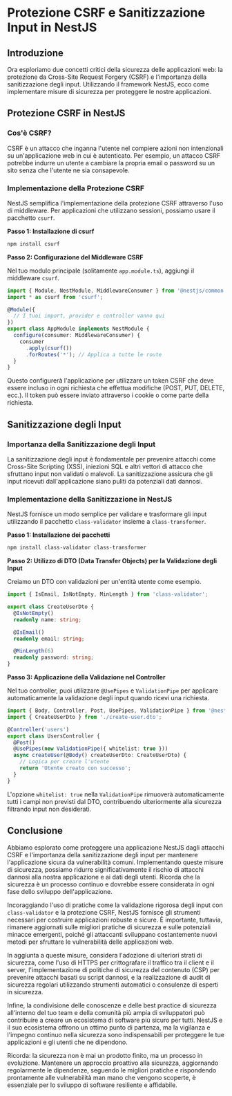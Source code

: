 # Protezione CSRF e Sanitizzazione Input in NestJS

## Introduzione

Ora esploriamo due concetti critici della sicurezza delle applicazioni web: la protezione da Cross-Site Request Forgery (CSRF) e l'importanza della sanitizzazione degli input. Utilizzando il framework NestJS, ecco come implementare misure di sicurezza per proteggere le nostre applicazioni.

## Protezione CSRF in NestJS

### Cos'è CSRF?

CSRF è un attacco che inganna l'utente nel compiere azioni non intenzionali su un'applicazione web in cui è autenticato. Per esempio, un attacco CSRF potrebbe indurre un utente a cambiare la propria email o password su un sito senza che l'utente ne sia consapevole.

### Implementazione della Protezione CSRF

NestJS semplifica l'implementazione della protezione CSRF attraverso l'uso di middleware. Per applicazioni che utilizzano sessioni, possiamo usare il pacchetto `csurf`.

**Passo 1: Installazione di csurf**

```bash
npm install csurf
```

**Passo 2: Configurazione del Middleware CSRF**

Nel tuo modulo principale (solitamente `app.module.ts`), aggiungi il middleware `csurf`.

```typescript
import { Module, NestModule, MiddlewareConsumer } from '@nestjs/common';
import * as csurf from 'csurf';

@Module({
  // I tuoi import, provider e controller vanno qui
})
export class AppModule implements NestModule {
  configure(consumer: MiddlewareConsumer) {
    consumer
      .apply(csurf())
      .forRoutes('*'); // Applica a tutte le route
  }
}
```

Questo configurerà l'applicazione per utilizzare un token CSRF che deve essere incluso in ogni richiesta che effettua modifiche (POST, PUT, DELETE, ecc.). Il token può essere inviato attraverso i cookie o come parte della richiesta.

## Sanitizzazione degli Input

### Importanza della Sanitizzazione degli Input

La sanitizzazione degli input è fondamentale per prevenire attacchi come Cross-Site Scripting (XSS), iniezioni SQL e altri vettori di attacco che sfruttano input non validati o malevoli. La sanitizzazione assicura che gli input ricevuti dall'applicazione siano puliti da potenziali dati dannosi.

### Implementazione della Sanitizzazione in NestJS

NestJS fornisce un modo semplice per validare e trasformare gli input utilizzando il pacchetto `class-validator` insieme a `class-transformer`.

**Passo 1: Installazione dei pacchetti**

```bash
npm install class-validator class-transformer
```

**Passo 2: Utilizzo di DTO (Data Transfer Objects) per la Validazione degli Input**

Creiamo un DTO con validazioni per un'entità utente come esempio.

```typescript
import { IsEmail, IsNotEmpty, MinLength } from 'class-validator';

export class CreateUserDto {
  @IsNotEmpty()
  readonly name: string;

  @IsEmail()
  readonly email: string;

  @MinLength(6)
  readonly password: string;
}
```

**Passo 3: Applicazione della Validazione nel Controller**

Nel tuo controller, puoi utilizzare `@UsePipes` e `ValidationPipe` per applicare automaticamente la validazione degli input quando ricevi una richiesta.

```typescript
import { Body, Controller, Post, UsePipes, ValidationPipe } from '@nestjs/common';
import { CreateUserDto } from './create-user.dto';

@Controller('users')
export class UsersController {
  @Post()
  @UsePipes(new ValidationPipe({ whitelist: true }))
  async createUser(@Body() createUserDto: CreateUserDto) {
    // Logica per creare l'utente
    return 'Utente creato con successo';
  }
}
```

L'opzione `whitelist: true` nella `ValidationPipe` rimuoverà automaticamente tutti i campi non previsti dal DTO, contribuendo ulteriormente alla sicurezza filtrando input non desiderati.

## Conclusione

Abbiamo esplorato come proteggere una applicazione NestJS dagli attacchi CSRF e l'importanza della sanitizzazione degli input per mantenere l'applicazione sicura da vulnerabilità comuni. Implementando queste misure di sicurezza, possiamo ridurre significativamente il rischio di attacchi dannosi alla nostra applicazione e ai dati degli utenti. Ricorda che la sicurezza è un processo continuo e dovrebbe essere considerata in ogni fase dello sviluppo dell'applicazione.

Incoraggiando l'uso di pratiche come la validazione rigorosa degli input con `class-validator` e la protezione CSRF, NestJS fornisce gli strumenti necessari per costruire applicazioni robuste e sicure. È importante, tuttavia, rimanere aggiornati sulle migliori pratiche di sicurezza e sulle potenziali minacce emergenti, poiché gli attaccanti sviluppano costantemente nuovi metodi per sfruttare le vulnerabilità delle applicazioni web.

In aggiunta a queste misure, considera l'adozione di ulteriori strati di sicurezza, come l'uso di HTTPS per crittografare il traffico tra il client e il server, l'implementazione di politiche di sicurezza del contenuto (CSP) per prevenire attacchi basati su script dannosi, e la realizzazione di audit di sicurezza regolari utilizzando strumenti automatici o consulenze di esperti in sicurezza.

Infine, la condivisione delle conoscenze e delle best practice di sicurezza all'interno del tuo team e della comunità più ampia di sviluppatori può contribuire a creare un ecosistema di software più sicuro per tutti. NestJS e il suo ecosistema offrono un ottimo punto di partenza, ma la vigilanza e l'impegno continuo nella sicurezza sono indispensabili per proteggere le tue applicazioni e gli utenti che ne dipendono.

Ricorda: la sicurezza non è mai un prodotto finito, ma un processo in evoluzione. Mantenere un approccio proattivo alla sicurezza, aggiornando regolarmente le dipendenze, seguendo le migliori pratiche e rispondendo prontamente alle vulnerabilità man mano che vengono scoperte, è essenziale per lo sviluppo di software resiliente e affidabile.
